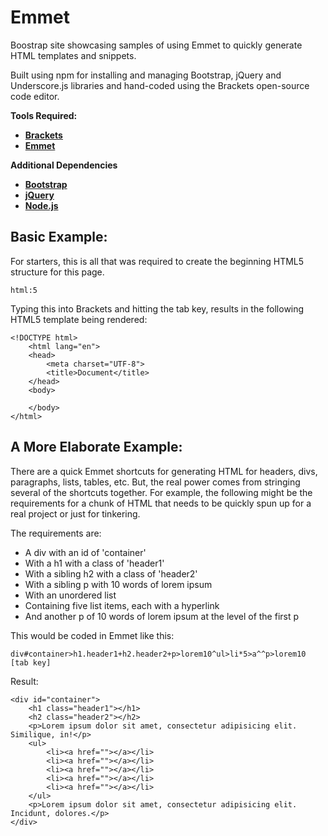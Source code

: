 # Emmet

Boostrap site showcasing samples of using Emmet to quickly generate HTML templates and snippets.

Built using npm for installing and managing Bootstrap, jQuery and Underscore.js libraries and hand-coded using the 
Brackets open-source code editor.

**Tools Required:**

- **<a href="http://brackets.io/" target="_blank">Brackets</a>**
- **<a href="http://emmet.io/" target="_blank">Emmet</a>**

**Additional Dependencies**

- **<a href="http://getbootstrap.com/" target="_blank">Bootstrap</a>**
- **<a href="http://jquery.com/" target="_blank">jQuery</a>**
- **<a href="https://nodejs.org/en/" target="_blank">Node.js</a>**

## Basic Example:

For starters, this is all that was required to create the beginning HTML5 structure for this page.

	html:5

Typing this into Brackets and hitting the tab key, results in the following HTML5 template being rendered:


	<!DOCTYPE html>
		<html lang="en">
		<head>
    		<meta charset="UTF-8">
    		<title>Document</title>
		</head>
		<body>
    
		</body>
	</html>

## A More Elaborate Example:

There are a quick Emmet shortcuts for generating HTML for headers, divs, paragraphs, lists, tables, etc. But, the real power comes from stringing several of the shortcuts together. For example, the following might be the requirements for a chunk of HTML that needs to be quickly spun up for a real project or just for tinkering.

The requirements are:

- A div with an id of 'container'
- With a h1 with a class of 'header1'
- With a sibling h2 with a class of 'header2'
- With a sibling p with 10 words of lorem ipsum
- With an unordered list
- Containing five list items, each with a hyperlink
- And another p of 10 words of lorem ipsum at the level of the first p

This would be coded in Emmet like this:

	div#container>h1.header1+h2.header2+p>lorem10^ul>li*5>a^^p>lorem10 [tab key]

Result:
  
	<div id="container">
		<h1 class="header1"></h1>
		<h2 class="header2"></h2>
		<p>Lorem ipsum dolor sit amet, consectetur adipisicing elit. Similique, in!</p>
		<ul>
			<li><a href=""></a></li>
			<li><a href=""></a></li>
			<li><a href=""></a></li>
			<li><a href=""></a></li>
			<li><a href=""></a></li>
		</ul>
		<p>Lorem ipsum dolor sit amet, consectetur adipisicing elit. Incidunt, dolores.</p>
	</div>

